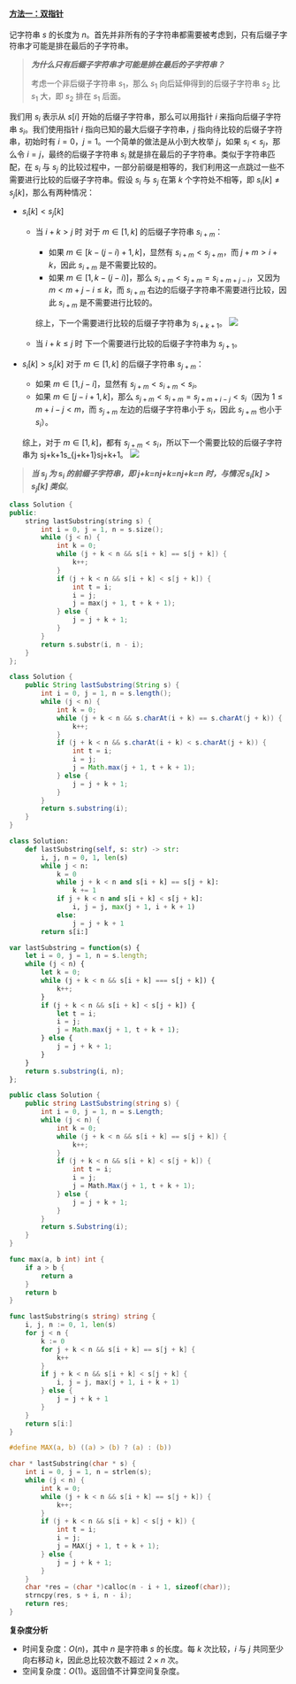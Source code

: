 ﻿#### [方法一：双指针](https://leetcode.cn/problems/last-substring-in-lexicographical-order/solutions/2241014/an-zi-dian-xu-pai-zai-zui-hou-de-zi-chua-31yl/)

记字符串 $s$ 的长度为 $n$。首先并非所有的子字符串都需要被考虑到，只有后缀子字符串才可能是排在最后的子字符串。

> _**为什么只有后缀子字符串才可能是排在最后的子字符串？**_
> 
> 考虑一个非后缀子字符串 $s_1$，那么 $s_1$ 向后延伸得到的后缀子字符串 $s_2$ 比 $s_1$ 大，即 $s_2$ 排在 $s_1$ 后面。

我们用 $s_i$ 表示从 $s[i]$ 开始的后缀子字符串，那么可以用指针 $i$ 来指向后缀子字符串 $s_i$。我们使用指针 $i$ 指向已知的最大后缀子字符串，$j$ 指向待比较的后缀子字符串，初始时有 $i=0$，$j=1$。一个简单的做法是从小到大枚举 $j$，如果 $s_i < s_j$，那么令 $i=j$，最终的后缀子字符串 $s_i$ 就是排在最后的子字符串。类似于字符串匹配，在 $s_i$ 与 $s_j$ 的比较过程中，一部分前缀是相等的，我们利用这一点跳过一些不需要进行比较的后缀子字符串。假设 $s_i$ 与 $s_j$ 在第 $k$ 个字符处不相等，即 $s_i[k] \ne s_j[k]$，那么有两种情况：

-   $s_i[k] < s_j[k]$
    -   当 $i+k \gt j$ 时
        对于 $m \in [1, k]$ 的后缀子字符串 $s_{i+m}$：
        -   如果 $m \in [k - (j - i) + 1, k]$，显然有 $s_{i + m} \lt s_{j+m}$，而 $j + m \gt i + k$，因此 $s_{i+m}$ 是不需要比较的。
        -   如果 $m \in [1, k - (j-i)]$，那么 $s_{i + m} \lt s_{j+m} = s_{i+m+j-i}$，又因为 $m \lt m+j-i \le k$，而 $s_{i+m}$ 右边的后缀子字符串不需要进行比较，因此 $s_{i+m}$ 是不需要进行比较的。

        综上，下一个需要进行比较的后缀子字符串为 $s_{i+k+1}$。
        ![](./assets/img/Solution1163_off_01.jpeg)

    -   当 $i+k \le j$ 时
        下一个需要进行比较的后缀子字符串为 $s_{j+1}$。
-   $s_i[k] > s_j[k]$
    对于 $m \in [1, k]$ 的后缀子字符串 $s_{j+m}$：
    -   如果 $m \in [1, j-i]$，显然有 $s_{j+m} \lt s_{i+m} \lt s_i$。
    -   如果 $m \in [j-i+1, k]$，那么 $s_{j+m} \lt s_{i+m} = s_{j + m + i - j} \lt s_i$（因为 $1 \le m + i - j \lt m$，而 $s_{j+m}$ 左边的后缀子字符串小于 $s_i$，因此 $s_{j+m}$ 也小于 $s_i$）。

    综上，对于 $m \in [1, k]$，都有 $s_{j+m} \lt s_i$，所以下一个需要比较的后缀子字符串为 sj+k+1s\_{j+k+1}sj+k+1。
    ![](./assets/img/Solution1163_off_02.jpeg)

> _**当 $s_j$ 为 $s_i$ 的前缀子字符串，即 j+k=nj+k=nj+k\=n 时，与情况 $s_i[k] > s_j[k]$ 类似**_。

```cpp
class Solution {
public:
    string lastSubstring(string s) {
        int i = 0, j = 1, n = s.size();
        while (j < n) {
            int k = 0;
            while (j + k < n && s[i + k] == s[j + k]) {
                k++;
            }
            if (j + k < n && s[i + k] < s[j + k]) {
                int t = i;
                i = j;
                j = max(j + 1, t + k + 1);
            } else {
                j = j + k + 1;
            }
        }
        return s.substr(i, n - i);
    }
};
```

```java
class Solution {
    public String lastSubstring(String s) {
        int i = 0, j = 1, n = s.length();
        while (j < n) {
            int k = 0;
            while (j + k < n && s.charAt(i + k) == s.charAt(j + k)) {
                k++;
            }
            if (j + k < n && s.charAt(i + k) < s.charAt(j + k)) {
                int t = i;
                i = j;
                j = Math.max(j + 1, t + k + 1);
            } else {
                j = j + k + 1;
            }
        }
        return s.substring(i);
    }
}
```

```python
class Solution:
    def lastSubstring(self, s: str) -> str:
        i, j, n = 0, 1, len(s)
        while j < n:
            k = 0
            while j + k < n and s[i + k] == s[j + k]:
                k += 1
            if j + k < n and s[i + k] < s[j + k]:
                i, j = j, max(j + 1, i + k + 1)
            else:
                j = j + k + 1
        return s[i:]
```

```javascript
var lastSubstring = function(s) {
    let i = 0, j = 1, n = s.length;
    while (j < n) {
        let k = 0;
        while (j + k < n && s[i + k] === s[j + k]) {
            k++;
        }
        if (j + k < n && s[i + k] < s[j + k]) {
            let t = i;
            i = j;
            j = Math.max(j + 1, t + k + 1);
        } else {
            j = j + k + 1;
        }
    }
    return s.substring(i, n);
};
```

```csharp
public class Solution {
    public string LastSubstring(string s) {
        int i = 0, j = 1, n = s.Length;
        while (j < n) {
            int k = 0;
            while (j + k < n && s[i + k] == s[j + k]) {
                k++;
            }
            if (j + k < n && s[i + k] < s[j + k]) {
                int t = i;
                i = j;
                j = Math.Max(j + 1, t + k + 1);
            } else {
                j = j + k + 1;
            }
        }
        return s.Substring(i);
    }
}
```

```go
func max(a, b int) int {
    if a > b {
        return a
    }
    return b
}

func lastSubstring(s string) string {
    i, j, n := 0, 1, len(s)
    for j < n {
        k := 0
        for j + k < n && s[i + k] == s[j + k] {
            k++
        }
        if j + k < n && s[i + k] < s[j + k] {
            i, j = j, max(j + 1, i + k + 1)
        } else {
            j = j + k + 1
        }
    }
    return s[i:]
}
```

```c
#define MAX(a, b) ((a) > (b) ? (a) : (b))

char * lastSubstring(char * s) {
    int i = 0, j = 1, n = strlen(s);
    while (j < n) {
        int k = 0;
        while (j + k < n && s[i + k] == s[j + k]) {
            k++;
        }
        if (j + k < n && s[i + k] < s[j + k]) {
            int t = i;
            i = j;
            j = MAX(j + 1, t + k + 1);
        } else {
            j = j + k + 1;
        }
    }
    char *res = (char *)calloc(n - i + 1, sizeof(char));
    strncpy(res, s + i, n - i);
    return res;
}
```

**复杂度分析**

-   时间复杂度：$O(n)$，其中 $n$ 是字符串 $s$ 的长度。每 $k$ 次比较，$i$ 与 $j$ 共同至少向右移动 $k$，因此总比较次数不超过 $2 \times n$ 次。
-   空间复杂度：$O(1)$。返回值不计算空间复杂度。
